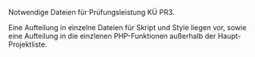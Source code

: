 Notwendige Dateien für Prüfungsleistung KÜ PR3.

Eine Aufteilung in einzelne Dateien für Skript und Style liegen vor, sowie eine Aufteilung in die einzlenen PHP-Funktionen außerhalb der Haupt-Projektliste.
